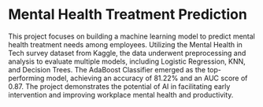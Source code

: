 # Mental Health Treatment Prediction

This project focuses on building a machine learning model to predict mental health treatment needs among employees. Utilizing the Mental Health in Tech survey dataset from Kaggle, the data underwent preprocessing and analysis to evaluate multiple models, including Logistic Regression, KNN, and Decision Trees. The AdaBoost Classifier emerged as the top-performing model, achieving an accuracy of 81.22% and an AUC score of 0.87. The project demonstrates the potential of AI in facilitating early intervention and improving workplace mental health and productivity.
